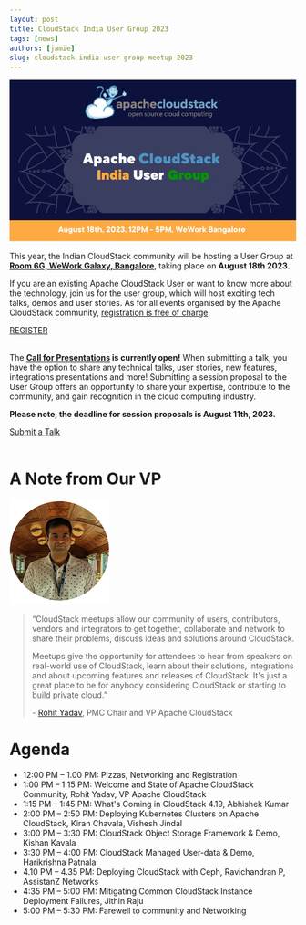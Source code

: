 ```yaml
---
layout: post
title: CloudStack India User Group 2023
tags: [news]
authors: [jamie]
slug: cloudstack-india-user-group-meetup-2023
---
```


[![](banner.jpg "CloudStack India User Group Meetup 2023")](/blog/cloudstack-india-user-group-meetup-2023)

This year, the Indian CloudStack community will be hosting a User Group at
[**Room 6G, WeWork Galaxy, Bangalore**](https://goo.gl/maps/4EHfgrFTwXhLzZJ79),
taking place on **August 18th 2023**.

If you are an existing Apache CloudStack User or want to know more about the
technology, join us for the user group, which will host exciting tech talks,
demos and user stories. As for all events organised by the Apache CloudStack
community, [registration is free of
charge](https://www.meetup.com/india-cloudstack-user-group/events/294738405).

<a class="button button--primary button--lg" href="https://www.meetup.com/india-cloudstack-user-group/events/294738405" target="_blank">REGISTER</a>
<br/>
<br/>

<!-- truncate -->

The **[Call for
Presentations](https://docs.google.com/forms/d/1eRWD8pWosgOavD2hhn0mSUSyRpqjtbEWHmPY-NqXYIQ/viewform?edit_requested=true)
is currently open!** When submitting a talk, you have
the option to share any technical talks, user stories, new features,
integrations presentations and more! Submitting a session proposal to the User
Group offers an opportunity to share your expertise, contribute to the
community, and gain recognition in the cloud computing industry.

**Please note, the deadline for session proposals is August 11th, 2023.**

<a class="button button--primary button--lg" href="https://docs.google.com/forms/d/1eRWD8pWosgOavD2hhn0mSUSyRpqjtbEWHmPY-NqXYIQ/viewform?edit_requested=true" target="_blank">Submit a Talk</a>
<br/>
<br/>

# A Note from Our VP

![](vp.png "VP Apache CloudStack")
>“CloudStack meetups allow our community of users, contributors, vendors and
>integrators to get together, collaborate and network to share their problems,
>discuss ideas and solutions around CloudStack.
>
>Meetups give the opportunity for attendees to hear from speakers on real-world
>use of CloudStack, learn about their solutions, integrations and about upcoming
>features and releases of CloudStack. It's just a great place to be for anybody
>considering CloudStack or starting to build private cloud.”
>
>-&nbsp;[Rohit Yadav](https://www.linkedin.com/in/rohityadavcloud/), PMC Chair and VP Apache CloudStack

# Agenda

- 12:00 PM – 1.00 PM: Pizzas, Networking and Registration
- 1:00 PM – 1:15 PM: Welcome and State of Apache CloudStack Community, Rohit Yadav, VP Apache CloudStack
- 1:15 PM – 1:45 PM: What's Coming in CloudStack 4.19, Abhishek Kumar
- 2:00 PM – 2:50 PM: Deploying Kubernetes Clusters on Apache CloudStack, Kiran Chavala, Vishesh Jindal
- 3:00 PM – 3:30 PM: CloudStack Object Storage Framework & Demo, Kishan Kavala
- 3:30 PM – 4:00 PM: CloudStack Managed User-data & Demo, Harikrishna Patnala
- 4.10 PM – 4.35 PM: Deploying CloudStack with Ceph, Ravichandran P, AssistanZ Networks
- 4:35 PM – 5:00 PM: Mitigating Common CloudStack Instance Deployment Failures, Jithin Raju
- 5:00 PM – 5:30 PM: Farewell to community and Networking
